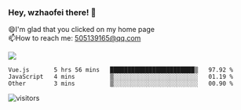 ### Hey, wzhaofei there! 👋

😄I'm glad that you clicked on my home page<br>
📫How to reach me: 505139165@qq.com<br>

![](https://github-readme-stats.vercel.app/api?username=wang-zhaofei&show_icons=true)

<!--START_SECTION:waka-->

```text
Vue.js       5 hrs 56 mins   ████████████████████████▒   97.92 %
JavaScript   4 mins          ▒░░░░░░░░░░░░░░░░░░░░░░░░   01.19 %
Other        3 mins          ▒░░░░░░░░░░░░░░░░░░░░░░░░   00.90 %
```

<!--END_SECTION:waka-->

![visitors](https://visitor-badge.glitch.me/badge?page_id=wzhaofei)


<!--
**wzhaofei/wzhaofei** is a ✨ _special_ ✨ repository because its `README.md` (this file) appears on your GitHub profile.

[<img align="right" width="50%" src="https://github-readme-stats.vercel.app/api?username=wzhaofei&show_icons=true">](https://metrics.lecoq.io/wzhaofei#gh-light-mode-only)

Here are some ideas to get you started:

- 🔭 I’m currently working on ...
- 🌱 I’m currently learning ...
- 👯 I’m looking to collaborate on ...
- 🤔 I’m looking for help with ...
- 💬 Ask me about ...
- 📫 How to reach me: ...
- 😄 Pronouns: ...
- ⚡ Fun fact: ...
-->
